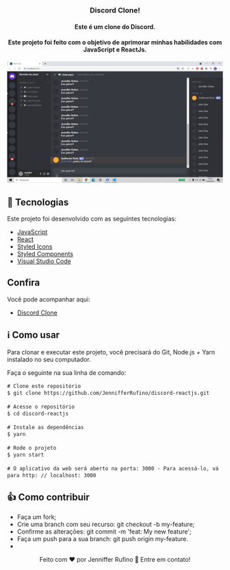 <h3 align="center">Discord Clone!</h3>
<h4 align="center">Este é um clone do Discord.</h4>
<h4 align="center">Este projeto foi feito com o objetivo de aprimorar minhas habilidades com JavaScript e ReactJs.</h4>

<div>
    <img src="./src/assets/image.jpg" alt="Discord" />
</div>

<h2>🚀 Tecnologias </h2>
<p>Este projeto foi desenvolvido com as seguintes tecnologias:</p>
<ul>
    <li><a href="https://developer.mozilla.org/pt-BR/docs/Web/JavaScript">JavaScript</a></li>
    <li><a href="https://reactjs.org/docs/getting-started.html">React</a></li>
    <li><a href="https://styled-icons.js.org/">Styled Icons</a></li>
    <li><a href="https://styled-components.com/">Styled Components</a></li>
    <li><a href="https://code.visualstudio.com/">Visual Studio Code</a></li>
</ul>

<h2>Confira</h2>
<p>Você pode acompanhar aqui:</p>
<ul>
    <li><a href="#">Discord Clone</a></li>
</ul>

<h2>ℹ️ Como usar</h2>
<p>Para clonar e executar este projeto, você precisará do Git, Node.js + Yarn instalado no seu computador.</p>
<p>Faça o seguinte na sua linha de comando:</p>

    # Clone este repositório
    $ git clone https://github.com/JennifferRufino/discord-reactjs.git 

    # Acesse o repositório
    $ cd discord-reactjs

    # Instale as dependências
    $ yarn

    # Rode o projeto
    $ yarn start

    # O aplicativo da web será aberto na porta: 3000 - Para acessá-lo, vá para http: // localhost: 3000

<h2>👍 Como contribuir</h2>
<ul>
    <li>Faça um fork;</li>
    <li>Crie uma branch com seu recurso: git checkout -b my-feature;</li>
    <li>Confirme as alterações: git commit -m 'feat: My new feature';</li>
    <li>Faça um push para a sua branch: git push origin my-feature.</li>
    <li></li>
</ul>


<p align="center">Feito com ♥ por Jenniffer Rufino 👋 Entre em contato!</p>

